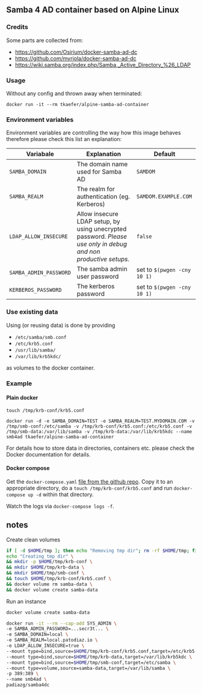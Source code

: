 ## Samba 4 AD container based on Alpine Linux

### Credits
Some parts are collected from:
* https://github.com/Osirium/docker-samba-ad-dc
* https://github.com/myrjola/docker-samba-ad-dc
* https://wiki.samba.org/index.php/Samba,_Active_Directory_%26_LDAP


### Usage

Without any config and thrown away when terminated:
```
docker run -it --rm tkaefer/alpine-samba-ad-container
```

### Environment variables

Environment variables are controlling the way how this image behaves therefore please check this list an explanation:

| Variabale | Explanation | Default |
| --- | --- | --- |
| `SAMBA_DOMAIN` | The domain name used for Samba AD | `SAMDOM` |
| `SAMBA_REALM` | The realm for authentication (eg. Kerberos) | `SAMDOM.EXAMPLE.COM` |
| `LDAP_ALLOW_INSECURE` | Allow insecure LDAP setup, by using unecrypted password. *Please use only in debug and non productive setups.* | `false` |
| `SAMBA_ADMIN_PASSWORD` | The samba admin user password  | set to `$(pwgen -cny 10 1)` |
| `KERBEROS_PASSWORD` | The kerberos password  | set to `$(pwgen -cny 10 1)` |


### Use existing data

Using (or reusing data) is done by providing
* `/etc/samba/smb.conf`
* `/etc/krb5.conf`
* `/usr/lib/samba/`
* `/var/lib/krb5kdc/`

as volumes to the docker container.

### Example

#### Plain docker
```
touch /tmp/krb-conf/krb5.conf

docker run -d -e SAMBA_DOMAIN=TEST -e SAMBA_REALM=TEST.MYDOMAIN.COM -v /tmp/smb-conf:/etc/samba -v /tmp/krb-conf/krb5.conf:/etc/krb5.conf -v /tmp/smb-data:/var/lib/samba -v /tmp/krb-data:/var/lib/krb5kdc --name smb4ad tkaefer/alpine-samba-ad-container
```

For details how to store data in directories, containers etc. please check the Docker documentation for details.

#### Docker compose

Get the `docker-compose.yaml` [file from the github repo](https://github.com/tkaefer/alpine-samba-ad-container/blob/master/docker-compose.yaml).
Copy it to an appropriate directory, do a `touch /tmp/krb-conf/krb5.conf` and run `docker-compose up -d` within that directory.

Watch the logs via `docker-compose logs -f`.

## notes
Create clean volumes
```bash
if [ -d $HOME/tmp ]; then echo "Removing tmp dir"; rm -rf $HOME/tmp; fi; \
echo "Creating tmp dir" \
&& mkdir -p $HOME/tmp/krb-conf \
&& mkdir $HOME/tmp/krb-data \
&& mkdir $HOME/tmp/smb-conf \
&& touch $HOME/tmp/krb-conf/krb5.conf \
&& docker volume rm samba-data \
&& docker volume create samba-data
```

Run an instance
```bash
docker volume create samba-data

docker run -it --rm --cap-add SYS_ADMIN \
-e SAMBA_ADMIN_PASSWORD=...secr3t... \
-e SAMBA_DOMAIN=local \
-e SAMBA_REALM=local.patodiaz.io \
-e LDAP_ALLOW_INSECURE=true \
--mount type=bind,source=$HOME/tmp/krb-conf/krb5.conf,target=/etc/krb5.conf \
--mount type=bind,source=$HOME/tmp/krb-data,target=/var/lib/krb5kdc \
--mount type=bind,source=$HOME/tmp/smb-conf,target=/etc/samba \
--mount type=volume,source=samba-data,target=/var/lib/samba \
-p 389:389 \
--name smb4ad \
padiazg/samba4dc
```